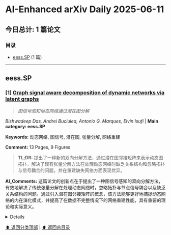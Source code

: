 # AI-Enhanced arXiv Daily 2025-06-11

<a id='toc'></a>
## 今日总计: 1 篇论文
### 目录
- [eess.SP](#eesssp) (1 篇)

---
<a id='eesssp'></a>
## eess.SP 

### [1] [Graph signal aware decomposition of dynamic networks via latent graphs](https://arxiv.org/abs/2506.08519)
> *图信号感知动态网络通过潜在图分解*

*Bishwadeep Das, Andrei Buciulea, Antonio G. Marques, Elvin Isufi* | **Main category: eess.SP**

**Keywords:** 动态网络, 图信号, 潜在图, 张量分解, 网络重建

**Comment:** 13 Pages, 9 Figures

> **TL;DR:** 提出了一种新的双向分解方法，通过潜在图邻接矩阵来表示动态图拓扑，解决了现有张量分解方法在处理动态网络时缺乏关系结构和忽略拓扑与信号耦合的问题，并在重建缺失网络方面表现优异。

**AI_Comments:** 这篇论文的创新点在于提出了一种图信号感知的双向分解方法，有效地解决了传统张量分解在处理动态网络时，忽略拓扑与节点信号耦合以及缺乏关系结构的问题。通过引入潜在图邻接矩阵的概念，该方法能够更好地捕捉动态网络的内在演化模式，并提高了在数据不完整情况下的网络重建性能，具有重要的理论和实际意义。

<details>
  <summary>Details</summary>

**Motivation:** 动态网络中拓扑演化和节点信号的观察往往不完整，这阻碍了后续任务并限制了网络演化的分析。现有基于张量的低秩分解方法虽然能揭示潜在驱动因素，但提取的嵌入通常缺乏关系结构，且独立于节点信号，导致可解释性差并忽视了拓扑与信号的耦合。

**Method:** 提出了一种新颖的双向分解方法来表示动态图拓扑。通过潜在图邻接矩阵的线性组合来捕获结构演化，这些矩阵反映了拓扑和信号的整体联合演化。使用时空数据，通过交替最小化估计潜在邻接矩阵及其时间尺度特征，并证明了该方法收敛到一个平稳点。

**Result:** 所提出的方法能够恢复单独和集体表达性强的潜在图。在重建缺失网络方面，尤其是在观察数据有限的情况下，其性能优于标准的基于张量的分解方法和基于信号的拓扑识别方法。

**Conclusion:** 该研究提出了一种有效的图信号感知分解方法，能够更好地捕捉动态网络的演化模式，并通过恢复高质量的潜在图来提高缺失网络重建的准确性，尤其是在数据稀疏的场景下。

> **ai_Abstract:** 本文针对动态网络中拓扑和信号观测不完整的问题，以及现有张量分解方法在捕捉关系结构和拓扑与信号耦合方面的局限性，提出了一种新颖的双向分解方法。该方法通过潜在图邻接矩阵的线性组合来建模动态图拓扑演化，并利用交替最小化进行估计。实验结果表明，该方法能有效恢复表达性强的潜在图，并在有限观测条件下，在缺失网络重建方面优于现有方法。

> **摘要翻译:** 网络上和网络中的动态分别指拓扑和节点相关信号的变化，这些变化在许多社会技术系统（包括社交、生物和基础设施网络）中普遍存在。由于实际限制、隐私问题或故障，我们通常只能观察到部分拓扑演化和相关信号，这不仅阻碍了下游任务，也限制了我们对网络演化的分析。通过将注意力转向网络演化的潜在驱动因素，这些因素可以通过低秩张量分解自然地揭示出来，可以缓解这些问题。基于张量的方法通过低秩分解提供了一种揭示网络演化潜在因素的强大手段。然而，提取的嵌入通常缺乏关系结构，并且独立于节点信号获得。这种分离降低了嵌入的可解释性，并忽略了拓扑和信号之间的耦合。为了解决这些限制，我们提出了一种新颖的双向分解方法来表示动态图拓扑，其中结构演化由潜在图邻接矩阵的线性组合捕获，这些矩阵反映了拓扑和信号的整体联合演化。利用时空数据，我们通过交替最小化估计潜在邻接矩阵及其时间尺度特征，并证明了我们的方法收敛到一个平稳点。数值结果表明，所提出的方法恢复了个体和集体表达性强的潜在图，在重建缺失网络方面优于标准的基于张量的分解方法和基于信号的拓扑识别方法，尤其是在观察数据有限的情况下。

</details>

[⬆️ 返回分类顶部](#eesssp) | [⬆️ 返回总目录](#toc)

